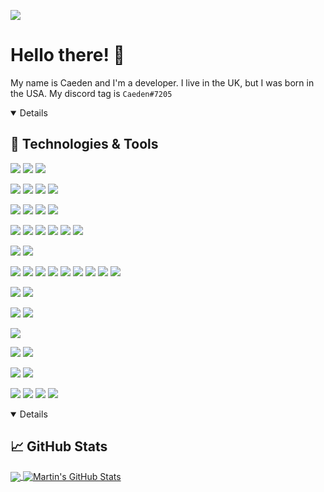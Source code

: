 <!-- More info, tips and tricks for making GitHub Profile README can be found in my article at https://towardsdatascience.com/build-a-stunning-readme-for-your-github-profile-9b80434fe5d7 -->

![](https://komarev.com/ghpvc/?username=CaedenPH&style=flat-square) [](https://github.com/CaedenPH)

# Hello there! 👋

My name is Caeden and I'm a developer. I live in the UK, but I was born in the USA. My discord tag is `Caeden#7205`


<details style="cursor: pointer;" open>
 
## 🔧 Technologies & Tools
![](https://img.shields.io/badge/OS-Linux-informational?style=flat&logo=linux&logoColor=white&color=2bbc8a)
![](https://img.shields.io/badge/Distro-Fedora-informational?style=flat&logo=fedora&logoColor=white&color=2bbc8a)
![](https://img.shields.io/badge/Editor-VSC-informational?style=flat&logo=visualstudiocode&logoColor=white&color=2bbc8a)

![](https://img.shields.io/badge/Code-Python-informational?style=flat&logo=python&logoColor=white&color=2bbc8a)
![](https://img.shields.io/badge/Code-Typescript-informational?style=flat&logo=typescript&logoColor=white&color=2bbc8a)
![](https://img.shields.io/badge/Code-Node.js-informational?style=flat&logo=node.js&logoColor=white&color=2bbc8a)
![](https://img.shields.io/badge/Code-Java-informational?style=flat&logo=java&logoColor=white&color=2bbc8a)
 
![](https://img.shields.io/badge/Web-Html5-informational?style=flat&logo=html5&logoColor=white&color=2bbc8a)
![](https://img.shields.io/badge/Web-CSS-informational?style=flat&logo=css3&logoColor=white&color=2bbc8a)
![](https://img.shields.io/badge/Web-Javascript-informational?style=flat&logo=javascript&logoColor=white&color=2bbc8a)
![](https://img.shields.io/badge/Web-Bootstrap-informational?style=flat&logo=bootstrap&logoColor=white&color=2bbc8a)
 
![](https://img.shields.io/badge/Framework-Angular-informational?style=flat&logo=angular&logoColor=white&color=2bbc8a)
![](https://img.shields.io/badge/Framework-Electron-informational?style=flat&logo=electron&logoColor=white&color=2bbc8a)
![](https://img.shields.io/badge/Framework-Qt-informational?style=flat&logo=qt&logoColor=white&color=2bbc8a)
![](https://img.shields.io/badge/Framework-Selenium-informational?style=flat&logo=selenium&logoColor=white&color=2bbc8a)
![](https://img.shields.io/badge/Framework-Fastapi-informational?style=flat&logo=fastapi&logoColor=white&color=2bbc8a)
![](https://img.shields.io/badge/Framework-Aiohttp-informational?style=flat&logo=aiohttp&logoColor=white&color=2bbc8a)
 
![](https://img.shields.io/badge/Shell-Bash-informational?style=flat&logo=gnu-bash&logoColor=white&color=2bbc8a)
![](https://img.shields.io/badge/Shell-Powershell-informational?style=flat&logo=powershell&logoColor=white&color=2bbc8a)
 
![](https://img.shields.io/badge/Tools-Leetcode-informational?style=flat&logo=leetcode&logoColor=white&color=2bbc8a)
![](https://img.shields.io/badge/Tools-Regex-informational?style=flatColor=white&color=2bbc8a)
![](https://img.shields.io/badge/Tools-Postman-informational?style=flat&logo=postman&logoColor=white&color=2bbc8a)
![](https://img.shields.io/badge/Tools-PyPi-informational?style=flat&logo=pypi&logoColor=white&color=2bbc8a)
![](https://img.shields.io/badge/Tools-Git-informational?style=flat&logo=git&logoColor=white&color=2bbc8a)
![](https://img.shields.io/badge/Tools-Docker-informational?style=flat&logo=docker&logoColor=white&color=2bbc8a)
![](https://img.shields.io/badge/Tools-JWT-informational?style=flat&logo=jsonwebtokens&logoColor=white&color=2bbc8a)
![](https://img.shields.io/badge/Tools-Stripe-informational?style=flat&logo=stripe&logoColor=white&color=2bbc8a)
![](https://img.shields.io/badge/Tools-Electron%20builder-informational?style=flat&logo=electron-builder&logoColor=white&color=2bbc8a)
 
![](https://img.shields.io/badge/Database-MongoDB-informational?style=flat&logo=mongodb&logoColor=white&color=2bbc8a)
![](https://img.shields.io/badge/Database-Sqlite-informational?style=flat&logo=sqlite&Color=white&color=2bbc8a)

![](https://img.shields.io/badge/Cloud-AWS%20EC2-informational?style=flat&logo=Amazon%20EC2&logoColor=white&color=2bbc8a)
![](https://img.shields.io/badge/Cloud-Replit-informational?style=flat&logo=replit&logoColor=white&color=2bbc8a)

![](https://img.shields.io/badge/Technologies-Raspberry%20pi-informational?style=flat&logo=raspberry%20pi&logoColor=white&color=2bbc8a)
 
![](https://img.shields.io/badge/Standards-Conventional%20Commits-informational?style=flat&logo=Conventional%20Commits&logoColor=white&color=2bbc8a)
![](https://img.shields.io/badge/Standards-Pre%20commit-informational?style=flat&logo=pre-commit&logoColor=white&color=2bbc8a)

![](https://img.shields.io/badge/Browser-Firefox-informational?style=flat&logo=firefox&logoColor=white&color=2bbc8a)
![](https://img.shields.io/badge/Browser-Chrome-informational?style=flat&logo=google%20chrome&logoColor=white&color=2bbc8a)

![](https://img.shields.io/badge/Contact-Discord-informational?style=flat&logo=discord&logoColor=white&color=2bbc8a)
![](https://img.shields.io/badge/Contact-Slack-informational?style=flat&logo=slack&logoColor=white&color=2bbc8a)
![](https://img.shields.io/badge/Contact-Linkedin-informational?style=flat&logo=linkedin&logoColor=white&color=2bbc8a)
![](https://img.shields.io/badge/Contact-Github-informational?style=flat&logo=github&logoColor=white&color=2bbc8a)

</details>

<details style="cursor: pointer;" open>
  
## &#x1f4c8; GitHub Stats

<a href="https://github.com/CaedenPH/CaedenPH">
  <img align="center" src="https://github-readme-stats.vercel.app/api/top-langs/?username=CaedenPH&title_color=ffffff&text_color=c9cacc&icon_color=2bbc8a&bg_color=1d1f21" />
</a>
<a href="https://github.com/CaedenPH/CaedenPH">
  <img align="center" src="https://github-readme-stats.vercel.app/api?username=CaedenPH&show_icons=true&line_height=27&count_private=true&title_color=ffffff&text_color=c9cacc&icon_color=2bbc8a&bg_color=1d1f21" alt="Martin's GitHub Stats" />
</a>
  
  </details>
</a>    

<!-- links to social media icons -->

<!-- icons with padding -->

[1.1]: http://i.imgur.com/tXSoThF.png (twitter icon with padding)
[2.1]: http://i.imgur.com/0o48UoR.png (github icon with padding)

<!-- icons without padding -->

[1.2]: http://i.imgur.com/wWzX9uB.png (twitter icon without padding)
[2.2]: http://i.imgur.com/9I6NRUm.png (github icon without padding)
[3.2]: https://raw.githubusercontent.com/CaedenPH/CaedenPH/master/linkedin-3-16.png (LinkedIn icon without padding)

<!-- Resources -->
<!-- Icons: https://simpleicons.org/ -->
<!-- GitHub Stats: https://github.com/anuraghazra/github-readme-stats -->
<!-- Emojis: https://emojipedia.org/emoji/ -->
<!-- HTML Emojis: https://www.fileformat.info/index.htm -->
<!-- Shields: https://shields.io/ -->
